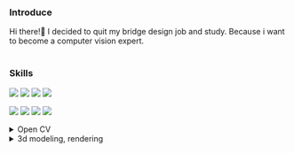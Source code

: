 ### Introduce

Hi there!👋 I decided to quit my bridge design job and study. Because i want to become a computer vision expert. 
<br></br>


### Skills

<img src='https://img.shields.io/badge/-Python-red'> <img src='https://img.shields.io/badge/-OpenCV-cyan'> <img src='https://img.shields.io/badge/-Pytorch-blue'> <img src='https://img.shields.io/badge/-TensorFlow-burgundy'>


<img src='https://img.shields.io/badge/-3ds Max-purple'> <img src='https://img.shields.io/badge/-Lumion-green'> <img src='https://img.shields.io/badge/-Illustrator-yellow'> <img src='https://img.shields.io/badge/-Photoshop-orange'>

<details>
<summary>Open CV</summary>
  
<br></br>

  
</details>

<details>
<summary>3d modeling, rendering</summary>
  
<br></br>
refernce image
<sub>https://www.archdaily.com/437896/elliptical-bridge-by-penda-shortlisted-in-uk-competition/5259a0fce8e44eff02000962-elliptical-bridge-by-penda-shortlisted-in-uk-competition-image?next_project=no</sub>

<img src='https://images.adsttc.com/media/images/5259/a101/e8e4/4e67/bf00/08da/large_jpg/theO_daxb_precht_006.jpg?1381605618' height = 400>
<img src='https://images.adsttc.com/media/images/5259/a0e7/e8e4/4e67/bf00/08d9/large_jpg/theO_daxb_precht_003a.jpg?1381605596' height = 400>

<br></br>
modeling and render image
  
<img src='https://user-images.githubusercontent.com/102225200/200117287-f706b5b9-2e39-4ff8-9618-6e760b3f6fff.png' height = 400>
<img src='https://user-images.githubusercontent.com/102225200/200117316-1e69e4af-f12b-4083-ab0c-fd5d39e6477b.jpg' height = 400>

  
</details>





<!--
**Jungseunggi/Jungseunggi** is a ✨ _special_ ✨ repository because its `README.md` (this file) appears on your GitHub profile.

Here are some ideas to get you started:

- 🔭 I’m currently working on ...
- 🌱 I’m currently learning ...
- 👯 I’m looking to collaborate on ...
- 🤔 I’m looking for help with ...
- 💬 Ask me about ...
- 📫 How to reach me: ...
- 😄 Pronouns: ...
- ⚡ Fun fact: ...
-->
